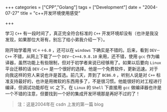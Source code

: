 +++
categories = ["CPP","Golang"]
tags = ["Development"]
date = "2004-07-27"
title = "c++开发环境使用感受"

+++

学习 `C++` 有一段时间了，真正完全符合标准的 `C++` 开发环境却没有（也许是我没发现，如果那位大哥有，别忘了给小弟我介绍一下）。

刚开始学着用 `VC＋＋6.0` ，还可以在 `windows` 下确实是不错的。后来，看到 `DEV－C++` 不错，从网上下载了一个 `DEV－C++4.9.8.10`   来用，还不错，使用 `gcc` 作为编译器，虽然功能上有些限制，但对于初学者来说已经够用了。如果以后要向 `Linux` 平台迁移的话 `DEV-C++` 是一个很好的选择。他是一个免费软件，更新迅速。对于向我这样的穷人来说也许是首选。前几天，弄到了 `BCB6.0` ，听别人说是对 `C++` 标准支持最好的，也许是用微软的东西用多了，不是很习惯。他能很好的对工程进行编译，但调试功能却在 `VC` 之下。在 `Linux` 的 `Shell` 下直接用 `gcc` 做编译器也许是一个不错的注意，但要找到一个好的集成开发环境那是再好不过的了！

> 注：这是2004年在 csdn 上发的第一篇 blog 
